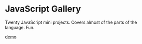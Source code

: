 # JavaScript Gallery
Twenty JavaScript mini projects. Covers almost of the parts of the language. Fun.

[demo](http://www.manuarora.me/jsgallery)
